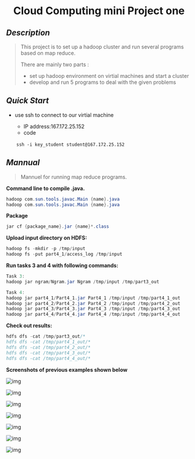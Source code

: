 # <center> Cloud Computing mini Project one <center/> 



##  **_Description_**

>This project is to set up a hadoop cluster and run several programs based on map reduce.
>
>There are mainly two parts : 
>
>* set up hadoop environment on virtial machines and start a cluster
>* develop and run 5 programs to deal with the given problems 



## *_Quick Start_*

* use ssh to connect to our virtial machine

  * IP address:167.172.25.152
  * code

  ​       `ssh -i key_student student@167.172.25.152`



## **_Mannual_**

>Mannuel for  running map reduce programs.

**Command line to compile .java.**

```java
hadoop com.sun.tools.javac.Main {name}.java
hadoop com.sun.tools.javac.Main {name}.java
```

**Package**

```java
jar cf {package_name}.jar {name}*.class
```

**Upload input directory on HDFS:**

```java
hadoop fs -mkdir -p /tmp/input
hadoop fs -put part4_1/access_log /tmp/input
```

**Run tasks 3 and 4 with following commands:**

```java
Task 3:
hadoop jar ngram/Ngram.jar Ngram /tmp/input /tmp/part3_out

Task 4:
hadoop jar part4_1/Part4_1.jar Part4_1 /tmp/input /tmp/part4_1_out
hadoop jar part4_2/Part4_2.jar Part4_2 /tmp/input /tmp/part4_2_out
hadoop jar part4_3/Part4_3.jar Part4_3 /tmp/input /tmp/part4_3_out
hadoop jar part4_4/Part4_4.jar Part4_4 /tmp/input /tmp/part4_4_out
```

**Check out results:**

```java
hdfs dfs -cat /tmp/part3_out/*
hdfs dfs -cat /tmp/part4_1_out/*
hdfs dfs -cat /tmp/part4_2_out/*
hdfs dfs -cat /tmp/part4_3_out/*
hdfs dfs -cat /tmp/part4_4_out/*
```

**Screenshots of previous examples shown below**

![img](https://lh5.googleusercontent.com/6IECk1bzHmlIwRh9YVKS7kCzHYUrThMc82kZdcFyIUWgd-4Yc-4uXPXvBlKtBOAU9vz8DpHssc9DJqQ6Oj6qzt6aF3WxjxEwjYCfzO6aZzulOOi4G6J60z-7T6BUet8qratT8F22)



![img](https://lh5.googleusercontent.com/2pRnfr_fad-HB09FJDsXhh4nwufRhjtn4pTtHwx3ByL1q5ud_S_3qY0uRIRhJlNeib9pq-pHUkDcCngeNQIWnQ3YomWs8e8OxQxTSERl11Um0gEu2BY_HM6F5j-zt6Fq2_eetqTB)





![img](https://lh3.googleusercontent.com/m26bVLl3xLLlsY9yMmzwdE-JgiASCFIZ65xAHDJh1phuanzfm6F7aa4KljK_NfEnHx4KTV8lvwEP5CDO8n54L8Yqf8mbJjlSbxTW1VuuvP35FGDNadnMLOp1mOZyvbBj5iO4JFqK)

![img](https://lh5.googleusercontent.com/PXu1lgkk9gbbI-gRufe6tC6tQ3yuI7ueevN_rKi_PnswvEITUUPxmIhmx1OmN7_ArIj4GEfm7Nb4QDGr0P9ealgj91OrRx2lrkaPxRquT8G7ggobEHE_Bgwwb1M8P0G-Yyp98Mav)

![img](https://lh4.googleusercontent.com/2crL_Um7vFk18Q85UPKOWkuZw0dLEBnh0xhkYhtkDXbjGYhIlFXqTMuopx05s269YoNL7wH2qk7v9H5OWC9oOR6YkUeMcBYTopFE_tqHQoCSrzMWimfA5JoLs113yyiyv157t5rv)

![img](https://lh4.googleusercontent.com/2Yi-b2Y4smieMVf4Xlr15IrXEcbTKSVdHDLzb-3YJBMaxTW5a8TGqTkKgdeo2AUFvZdc2oKa8jQXowvFNIONu8DdQ70a38HyJr_Y14xfYjPimDsPSsp3-wzthGNFo_JVzC0v1VEB)

![img](https://lh4.googleusercontent.com/nupQqnxkuC0d_OcUwlYJf12tFfWgMU0p1-msyU8zO253BOrCUVAqt5GKZQs4Q5F9__NXW1U_KRO2QGDprDzUqPQh0QgropjFqw25rGigLwcfDxTpghfTH9n-BVFJWZsbr8f2K6aO)

